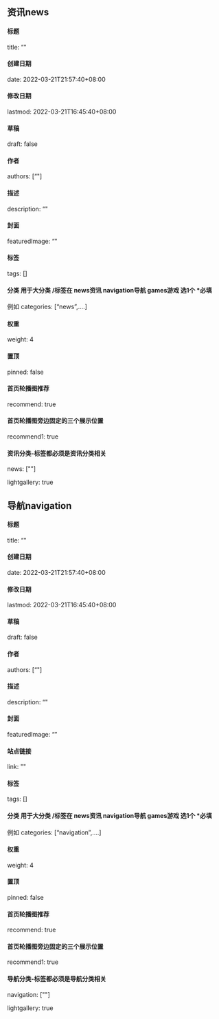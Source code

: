 
## 资讯news
#### 标题
title: “"
#### 创建日期
date: 2022-03-21T21:57:40+08:00
#### 修改日期
lastmod: 2022-03-21T16:45:40+08:00
#### 草稿
draft: false
#### 作者
authors: [“"]
#### 描述
description: “"
#### 封面
featuredImage: “"
#### 标签
tags: []
#### 分类 用于大分类 /标签在 news资讯 navigation导航  games游戏 选1个 *必填
例如
categories: [“news”,….]
#### 权重
weight: 4
#### 置顶
pinned: false
#### 首页轮播图推荐
recommend: true
#### 首页轮播图旁边固定的三个展示位置
recommend1: true 

#### 资讯分类-标签都必须是资讯分类相关
news: [""]

lightgallery: true

## 导航navigation 

#### 标题
title: “"
#### 创建日期
date: 2022-03-21T21:57:40+08:00
#### 修改日期
lastmod: 2022-03-21T16:45:40+08:00
#### 草稿
draft: false
#### 作者
authors: [“"]
#### 描述
description: “"
#### 封面
featuredImage: “”
#### 站点链接
link: ""
#### 标签
tags: [] 
#### 分类 用于大分类 /标签在 news资讯 navigation导航  games游戏 选1个 *必填
例如
categories: [“navigation”,….]
#### 权重
weight: 4
#### 置顶
pinned: false
#### 首页轮播图推荐
recommend: true
#### 首页轮播图旁边固定的三个展示位置
recommend1: true 

#### 导航分类-标签都必须是导航分类相关
navigation: [""]

lightgallery: true